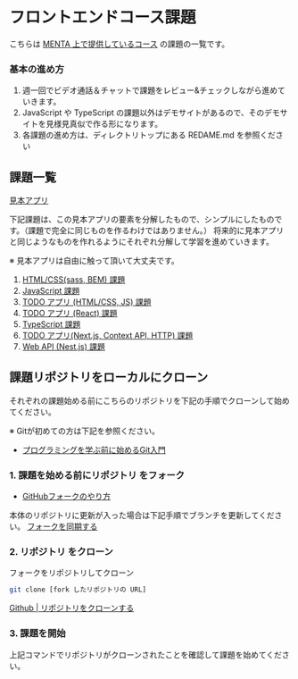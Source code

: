 
# フロントエンドコース課題

こちらは [MENTA 上で提供しているコース](https://menta.work/plan/1608/4274) の課題の一覧です。


### 基本の進め方

1. 週一回でビデオ通話＆チャットで課題をレビュー&チェックしながら進めていきます。
2. JavaScript や TypeScript の課題以外はデモサイトがあるので、そのデモサイトを見様見真似で作る形になります。
3. 各課題の進め方は、ディレクトリトップにある REDAME.md を参照ください

## 課題一覧

[見本アプリ](https://version1-real-todo.netlify.app/)

下記課題は、この見本アプリの要素を分解したもので、シンプルにしたものです。（課題で完全に同じものを作るわけではありません。）
将来的に見本アプリと同じようなものを作れるようにそれぞれ分解して学習を進めていきます。

※ 見本アプリは自由に触って頂いて大丈夫です。

1. [HTML/CSS(sass, BEM) 課題](./0100-html-css)
2. [JavaScript 課題](./0200-js-base)
3. [TODO アプリ (HTML/CSS, JS) 課題](./0300-js-dom-todo)
4. [TODO アプリ (React) 課題](./0400-react-todo)
5. [TypeScript 課題](./0500-ts-base)
6. [TODO アプリ(Next.js, Context API, HTTP) 課題](./0600-next-context-api)
7. [Web API (Nest.js) 課題](./0700-nest-web-api)


## 課題リポジトリをローカルにクローン

それぞれの課題始める前にこちらのリポジトリを下記の手順でクローンして始めてください。

※ Gitが初めての方は下記を参照ください。
- [プログラミングを学ぶ前に始めるGit入門](https://version-1workspace.gitbook.io/git/)

### 1. 課題を始める前にリポジトリ をフォーク

- [GitHubフォークのやり方](https://version-1workspace.gitbook.io/github/how-to-fork)

本体のリポジトリに更新が入った場合は下記手順でブランチを更新してください。
[フォークを同期する](https://docs.github.com/ja/pull-requests/collaborating-with-pull-requests/working-with-forks/syncing-a-fork#syncing-a-fork-branch-from-the-web-ui)

### 2. リポジトリ をクローン

フォークをリポジトリしてクローン

```bash
git clone [fork したリポジトリの URL]
```

[Github | リポジトリをクローンする](https://docs.github.com/ja/repositories/creating-and-managing-repositories/cloning-a-repository)

### 3. 課題を開始

上記コマンドでリポジトリがクローンされたことを確認して課題を始めてください。
